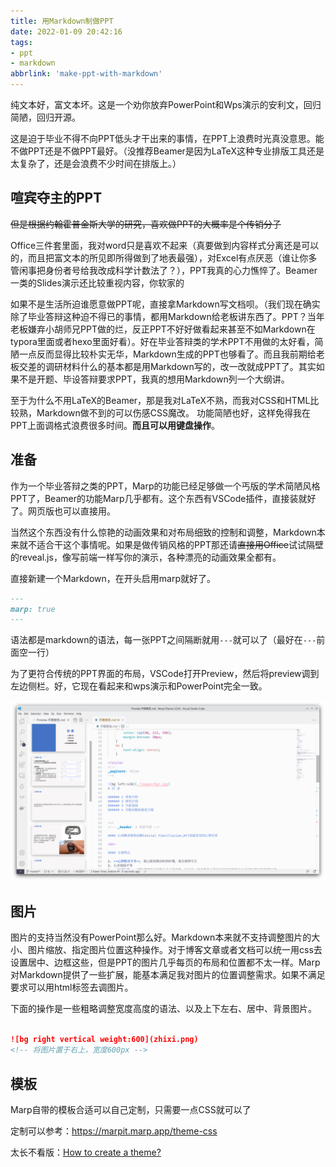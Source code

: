 ```yaml
---
title: 用Markdown制做PPT
date: 2022-01-09 20:42:16
tags:
- ppt
- markdown
abbrlink: 'make-ppt-with-markdown'
---
```

纯文本好，富文本坏。这是一个劝你放弃PowerPoint和Wps演示的安利文，回归简陋，回归开源。
<!-- more -->

这是迫于毕业不得不向PPT低头才干出来的事情，在PPT上浪费时光真没意思。能不做PPT还是不做PPT最好。（没推荐Beamer是因为LaTeX这种专业排版工具还是太复杂了，还是会浪费不少时间在排版上。）

## 喧宾夺主的PPT

~~但是根据约翰霍普金斯大学的研究，喜欢做PPT的大概率是个传销分子~~

Office三件套里面，我对word只是喜欢不起来（真要做到内容样式分离还是可以的，而且把富文本的所见即所得做到了地表最强），对Excel有点厌恶（谁让你多管闲事把身份者号给我改成科学计数法了？），PPT我真的心力憔悴了。Beamer一类的Slides演示还比较重视内容，你软家的

如果不是生活所迫谁愿意做PPT呢，直接拿Markdown写文档呗。（我们现在确实除了毕业答辩这种迫不得已的事情，都用Markdown给老板讲东西了。PPT？当年老板嫌弃小胡师兄PPT做的烂，反正PPT不好好做看起来甚至不如Markdown在typora里面或者hexo里面好看）。好在毕业答辩类的学术PPT不用做的太好看，简陋一点反而显得比较朴实无华，Markdown生成的PPT也够看了。而且我前期给老板交差的调研材料什么的基本都是用Markdown写的，改一改就成PPT了。其实如果不是开题、毕设答辩要求PPT，我真的想用Markdown列一个大纲讲。

至于为什么不用LaTeX的Beamer，那是我对LaTeX不熟，而我对CSS和HTML比较熟，Markdown做不到的可以伤感CSS魔改。
功能简陋也好，这样免得我在PPT上面调格式浪费很多时间。**而且可以用键盘操作**。

## 准备

作为一个毕业答辩之类的PPT，Marp的功能已经足够做一个丐版的学术简陋风格PPT了，Beamer的功能Marp几乎都有。这个东西有VSCode插件，直接装就好了。网页版也可以直接用。

当然这个东西没有什么惊艳的动画效果和对布局细致的控制和调整，Markdown本来就不适合干这个事情呢。如果是做传销风格的PPT那还请~~直接用Office~~试试隔壁的reveal.js，像写前端一样写你的演示，各种漂亮的动画效果全都有。

直接新建一个Markdown，在开头启用marp就好了。

```markdown
---
marp: true
---
```

语法都是markdown的语法，每一张PPT之间隔断就用`---`就可以了（最好在`---`前面空一行）

为了更符合传统的PPT界面的布局，VSCode打开Preview，然后将preview调到左边侧栏。好，它现在看起来和wps演示和PowerPoint完全一致。

![](make-ppt-with-markdown/1641736904.png)

## 图片

图片的支持当然没有PowerPoint那么好。Markdown本来就不支持调整图片的大小、图片缩放、指定图片位置这种操作。对于博客文章或者文档可以统一用css去设置居中、边框这些，但是PPT的图片几乎每页的布局和位置都不太一样。Marp对Markdown提供了一些扩展，能基本满足我对图片的位置调整需求。如果不满足要求可以用html标签去调图片。

下面的操作是一些粗略调整宽度高度的语法、以及上下左右、居中、背景图片。

```markdown

![bg right vertical weight:600](zhixi.png)
<!-- 将图片置于右上，宽度600px -->
```

## 模板

Marp自带的模板合适可以自己定制，只需要一点CSS就可以了

定制可以参考：https://marpit.marp.app/theme-css

太长不看版：[How to create a theme?](https://github.com/marp-team/marp/discussions/115)  